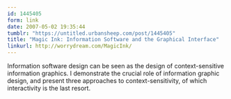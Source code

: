 ```yaml
---
id: 1445405
form: link
date: 2007-05-02 19:35:44
tumblr: "https://untitled.urbansheep.com/post/1445405"
title: "Magic Ink: Information Software and the Graphical Interface"
linkurl: http://worrydream.com/MagicInk/
---
```

<p>Information software design can be seen as the design of context-sensitive information graphics. I demonstrate the crucial role of information graphic design, and present three approaches to context-sensitivity, of which interactivity is the last resort.</p>
